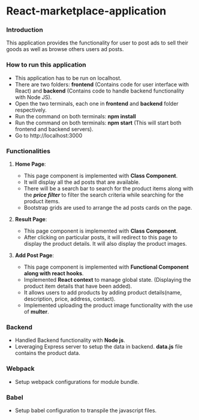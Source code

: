 # React-marketplace-application

### Introduction
This application provides the functionality for user to post ads to sell their goods as well as browse others users ad posts.

### How to run this application

- This application has to be run on localhost. 
- There are two folders: **frontend** (Contains code for user interface with React) and **backend** (Contains code to handle backend functionality with Node JS).
- Open the two terminals, each one in **frontend** and **backend** folder respectively.
- Run the command on both terminals: **npm install**
- Run the command on both terminals: **npm start** (This will start both frontend and backend servers).
- Go to http://localhost:3000

### Functionalities

1. **Home Page**:
   * This page component is implemented with **Class Component**.
   * It will display all the ad posts that are available.
   * There will be a search bar to search for the product items along with the **_price filter_** to filter the search criteria while searching for the product items.
   * Bootstrap grids are used to arrange the ad posts cards on the page.

2. **Result Page**:
   * This page component is implemented with **Class Component**.
   * After clicking on particular posts, it will redirect to this page to display the product details. It will also display the product images.

3. **Add Post Page**:
   * This page component is implemented with **Functional Component along with react hooks**.
   * Implemented **React context** to manage global state. (Displaying the product item details that have been added).
   * It allows users to add products by adding product details(name, description, price, address, contact).
   * Implemented uploading the product image functionality with the use of **multer**.
  
### Backend

- Handled Backend functionality with **Node js**.
- Leveraging Express server to setup the data in backend. **data.js** file contains the product data.

### Webpack
- Setup webpack configurations for module bundle.

### Babel
- Setup babel configuration to transpile the javascript files.


